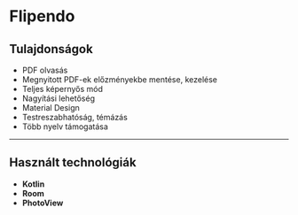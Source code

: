 # Flipendo


## Tulajdonságok

- PDF olvasás
- Megnyitott PDF-ek előzményekbe mentése, kezelése
- Teljes képernyős mód
- Nagyítási lehetőség
- Material Design
- Testreszabhatóság, témázás
- Több nyelv támogatása


---

## Használt technológiák

- **Kotlin**
- **Room**
- **PhotoView**
